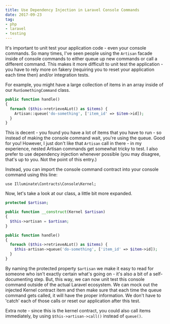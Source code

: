 ```yaml
---
title: Use Dependency Injection in Laravel Console Commands
date: 2017-09-23
tag:
- php
- laravel
- testing
---
```

It's important to unit test your application code - even your console commands.  So many times, I've seen people using the `Artisan` facade inside of console commands to either queue up new commands or call a different command.  This makes it more difficult to unit test the application - you have to rely more on fakery (requiring you to reset your application each time then) and/or integration tests.

<!--more-->

For example, you might have a large collection of items in an array inside of our `RunSomethingCommand` class.

```php
public function handle()
{
  foreach ($this->retrieveALot() as $items) {
    Artisan::queue('do-something', ['item_id' => $item->id]);
  }
}
```

This is decent - you found you have a lot of items that you have to run - so instead of making the console command wait, you're using the queue.  Good for you!  However, I just don't like that `Artisan` call in there - in my experience, nested Artisan commands get somewhat tricky to test.  I also prefer to use dependency injection whenever possible (you may disagree, that's up to you. Not the point of this entry.)

Instead, you can import the console command contract into your console command using this line:

`use Illuminate\Contracts\Console\Kernel;`

Now, let's take a look at our class, a little bit more expanded.

```php
protected $artisan;

public function __construct(Kernel $artisan)
{
  $this->artisan = $artisan;
}

public function handle()
{
  foreach ($this->retrieveALot() as $items) {
    $this-artisan->queue('do-something', ['item_id' => $item->id]);
  }
}
```

By naming the protected property `$artisan` we make it easy to read for someone who isn't exactly certain what's going on - it's also a bit of a self-documenting step.  But, this way, we can now unit test this console command outside of the actual Laravel ecosystem.   We can mock out the injected Kernel contract item and then make sure that each time the queue command gets called, it will have the proper information.  We don't have to 'catch' each of those calls or reset our application after this test.

Extra note - since this is the kernel contract, you could also call items immediately, by using `$this->artisan->call()` instead of `queue()`.